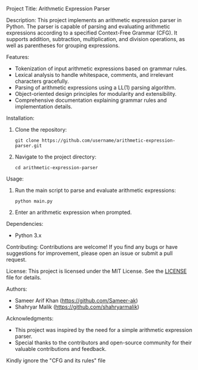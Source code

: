 Project Title: Arithmetic Expression Parser

Description:
This project implements an arithmetic expression parser in Python. The parser is capable of parsing and evaluating arithmetic expressions according to a specified Context-Free Grammar (CFG). It supports addition, subtraction, multiplication, and division operations, as well as parentheses for grouping expressions.

Features:
- Tokenization of input arithmetic expressions based on grammar rules.
- Lexical analysis to handle whitespace, comments, and irrelevant characters gracefully.
- Parsing of arithmetic expressions using a LL(1) parsing algorithm.
- Object-oriented design principles for modularity and extensibility.
- Comprehensive documentation explaining grammar rules and implementation details.

Installation:
1. Clone the repository:
   ```
   git clone https://github.com/username/arithmetic-expression-parser.git
   ```
2. Navigate to the project directory:
   ```
   cd arithmetic-expression-parser
   ```

Usage:
1. Run the main script to parse and evaluate arithmetic expressions:
   ```
   python main.py
   ```
2. Enter an arithmetic expression when prompted.

Dependencies:
- Python 3.x

Contributing:
Contributions are welcome! If you find any bugs or have suggestions for improvement, please open an issue or submit a pull request.

License:
This project is licensed under the MIT License. See the [LICENSE](LICENSE) file for details.

Authors:
- Sameer Arif Khan (https://github.com/Sameer-ak)
- Shahryar Malik (https://github.com/shahryarmalik)

Acknowledgments:
- This project was inspired by the need for a simple arithmetic expression parser.
- Special thanks to the contributors and open-source community for their valuable contributions and feedback.

Kindly ignore the "CFG and its rules" file
